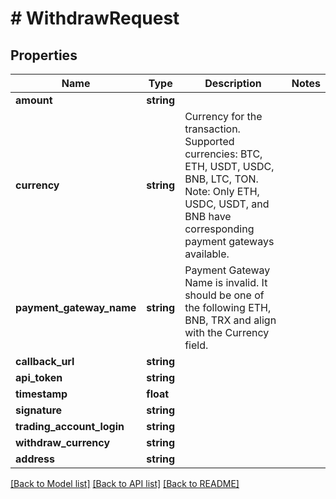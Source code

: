 # # WithdrawRequest

## Properties

Name | Type | Description | Notes
------------ | ------------- | ------------- | -------------
**amount** | **string** |  |
**currency** | **string** | Currency for the transaction. Supported currencies: BTC, ETH, USDT, USDC, BNB, LTC, TON. Note: Only ETH, USDC, USDT, and BNB have corresponding payment gateways available. |
**payment_gateway_name** | **string** | Payment Gateway Name is invalid. It should be one of the following ETH, BNB, TRX and align with the Currency field. |
**callback_url** | **string** |  |
**api_token** | **string** |  |
**timestamp** | **float** |  |
**signature** | **string** |  |
**trading_account_login** | **string** |  |
**withdraw_currency** | **string** |  |
**address** | **string** |  |

[[Back to Model list]](../../README.md#models) [[Back to API list]](../../README.md#endpoints) [[Back to README]](../../README.md)
